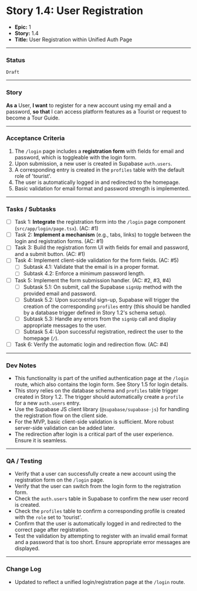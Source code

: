 # Story 1.4: User Registration

- **Epic:** 1
- **Story:** 1.4
- **Title:** User Registration within Unified Auth Page

---

### Status
`Draft`

---

### Story
**As a** User,
**I want** to register for a new account using my email and a password,
**so that** I can access platform features as a Tourist or request to become a Tour Guide.

---

### Acceptance Criteria
1. The `/login` page includes a **registration form** with fields for email and password, which is toggleable with the login form.
2. Upon submission, a new user is created in Supabase `auth.users`.
3. A corresponding entry is created in the `profiles` table with the default role of 'tourist'.
4. The user is automatically logged in and redirected to the homepage.
5. Basic validation for email format and password strength is implemented.

---

### Tasks / Subtasks
- [ ] Task 1: **Integrate** the registration form into the `/login` page component (`src/app/login/page.tsx`). (AC: #1)
- [ ] Task 2: **Implement a mechanism** (e.g., tabs, links) to toggle between the login and registration forms. (AC: #1)
- [ ] Task 3: Build the registration form UI with fields for email and password, and a submit button. (AC: #1)
- [ ] Task 4: Implement client-side validation for the form fields. (AC: #5)
    - [ ] Subtask 4.1: Validate that the email is in a proper format.
    - [ ] Subtask 4.2: Enforce a minimum password length.
- [ ] Task 5: Implement the form submission handler. (AC: #2, #3, #4)
    - [ ] Subtask 5.1: On submit, call the Supabase `signUp` method with the provided email and password.
    - [ ] Subtask 5.2: Upon successful sign-up, Supabase will trigger the creation of the corresponding `profiles` entry (this should be handled by a database trigger defined in Story 1.2's schema setup).
    - [ ] Subtask 5.3: Handle any errors from the `signUp` call and display appropriate messages to the user.
    - [ ] Subtask 5.4: Upon successful registration, redirect the user to the homepage (`/`).
- [ ] Task 6: Verify the automatic login and redirection flow. (AC: #4)

---

### Dev Notes
- This functionality is part of the unified authentication page at the `/login` route, which also contains the login form. See Story 1.5 for login details.
- This story relies on the database schema and `profiles` table trigger created in Story 1.2. The trigger should automatically create a `profile` for a new `auth.users` entry.
- Use the Supabase JS client library (`@supabase/supabase-js`) for handling the registration flow on the client side.
- For the MVP, basic client-side validation is sufficient. More robust server-side validation can be added later.
- The redirection after login is a critical part of the user experience. Ensure it is seamless.

---

### QA / Testing
- Verify that a user can successfully create a new account using the registration form on the `/login` page.
- Verify that the user can switch from the login form to the registration form.
- Check the `auth.users` table in Supabase to confirm the new user record is created.
- Check the `profiles` table to confirm a corresponding profile is created with the `role` set to 'tourist'.
- Confirm that the user is automatically logged in and redirected to the correct page after registration.
- Test the validation by attempting to register with an invalid email format and a password that is too short. Ensure appropriate error messages are displayed.

---

### Change Log
- Updated to reflect a unified login/registration page at the `/login` route. 